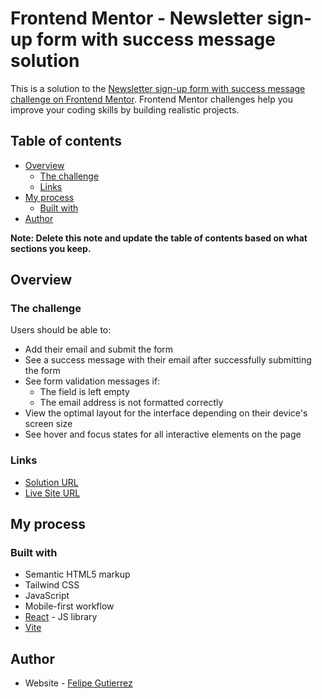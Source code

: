 # Frontend Mentor - Newsletter sign-up form with success message solution

This is a solution to the [Newsletter sign-up form with success message challenge on Frontend Mentor](https://www.frontendmentor.io/challenges/newsletter-signup-form-with-success-message-3FC1AZbNrv). Frontend Mentor challenges help you improve your coding skills by building realistic projects. 

## Table of contents

- [Overview](#overview)
  - [The challenge](#the-challenge)
  - [Links](#links)
- [My process](#my-process)
  - [Built with](#built-with)
- [Author](#author)

**Note: Delete this note and update the table of contents based on what sections you keep.**

## Overview

### The challenge

Users should be able to:

- Add their email and submit the form
- See a success message with their email after successfully submitting the form
- See form validation messages if:
  - The field is left empty
  - The email address is not formatted correctly
- View the optimal layout for the interface depending on their device's screen size
- See hover and focus states for all interactive elements on the page


### Links

- [Solution URL](https://github.com/XcarabuzX/Newsletter-sign-up)
- [Live Site URL](https://astounding-daffodil-544bbf.netlify.app/)

## My process

### Built with

- Semantic HTML5 markup
- Tailwind CSS
- JavaScript
- Mobile-first workflow
- [React](https://reactjs.org/) - JS library
- [Vite](https://vitejs.dev/)


## Author

- Website - [Felipe Gutierrez](https://github.com/XcarabuzX)
